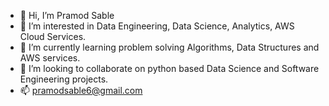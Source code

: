 - 👋 Hi, I’m Pramod Sable
- 👀 I’m interested in Data Engineering, Data Science, Analytics, AWS Cloud Services.
- 🌱 I’m currently learning problem solving Algorithms, Data Structures and AWS services.
- 💞️ I’m looking to collaborate on python based Data Science and Software Engineering projects.
- 📫 pramodsable6@gmail.com

<!---
pramodsable6/pramodsable6 is a ✨ special ✨ repository because its `README.md` (this file) appears on your GitHub profile.
You can click the Preview link to take a look at your changes.
--->
